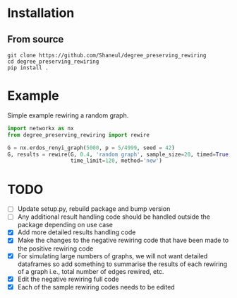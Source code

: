 # Installation

## From source

```console
git clone https://github.com/Shaneul/degree_preserving_rewiring
cd degree_preserving_rewiring
pip install .

```

# Example

Simple example rewiring a random graph.
```python
import networkx as nx
from degree_preserving_rewiring import rewire

G = nx.erdos_renyi_graph(5000, p = 5/4999, seed = 42)
G, results = rewire(G, 0.4, 'random graph', sample_size=20, timed=True, 
                    time_limit=120, method='new')

```

# TODO

- [ ] Update setup.py, rebuild package and bump version
- [ ] Any additional result handling code should be handled outside the package depending on use case
- [x] Add more detailed results handling code
- [x] Make the changes to the negative rewiring code that have been made to the
      positive rewiring code
- [x] For simulating large numbers of graphs, we will not want detailed dataframes
      so add  something to summarise the results of each rewiring of a graph
      i.e., total number of edges rewired, etc.
- [x] Edit the negative rewiring full code
- [x] Each of the sample rewiring codes needs to be edited
